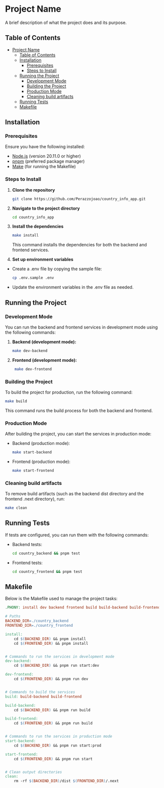 # Project Name

A brief description of what the project does and its purpose.

## Table of Contents
- [Project Name](#project-name)
  - [Table of Contents](#table-of-contents)
  - [Installation](#installation)
    - [Prerequisites](#prerequisites)
    - [Steps to Install](#steps-to-install)
  - [Running the Project](#running-the-project)
    - [Development Mode](#development-mode)
    - [Building the Project](#building-the-project)
    - [Production Mode](#production-mode)
    - [Cleaning build artifacts](#cleaning-build-artifacts)
  - [Running Tests](#running-tests)
  - [Makefile](#makefile)

## Installation

### Prerequisites
Ensure you have the following installed:
- [Node.js](https://nodejs.org/) (version 20.11.0 or higher)
- [pnpm](https://pnpm.io/) (preferred package manager)
- [Make](https://www.gnu.org/software/make/) (for running the Makefile)

### Steps to Install
1. **Clone the repository**
   ```bash
   git clone https://github.com/Perazzojoao/country_info_app.git
   ```

2. **Navigate to the project directory**
   ```bash
   cd country_info_app
   ```

3. **Install the dependencies**
   ```bash
   make install
   ```
   This command installs the dependencies for both the backend and frontend services.

4. **Set up environment variables**
- Create a .env file by copying the sample file:

  ```bash
  cp .env.sample .env
  ```

- Update the environment variables in the .env file as needed.

## Running the Project

### Development Mode
You can run the backend and frontend services in development mode using the following commands:

1. **Backend (development mode):**

   ```bash
   make dev-backend
   ```

2. **Frontend (development mode):**

   ```bash
    make dev-frontend
   ```

### Building the Project
To build the project for production, run the following command:

```bash
make build
```
This command runs the build process for both the backend and frontend.

### Production Mode
After building the project, you can start the services in production mode:

- Backend (production mode):
  ```bash
  make start-backend
  ```

- Frontend (production mode):
  ```bash
  make start-frontend
  ```

### Cleaning build artifacts
To remove build artifacts (such as the backend dist directory and the frontend .next directory), run:

```bash
make clean
```

## Running Tests
If tests are configured, you can run them with the following commands:

- Backend tests:
  ```bash
  cd country_backend && pnpm test
  ```
- Frontend tests:
  ```bash
  cd country_frontend && pnpm test
  ```

## Makefile
Below is the Makefile used to manage the project tasks:

```makefile
.PHONY: install dev backend frontend build build-backend build-frontend start start-backend start-frontend clean

# Paths
BACKEND_DIR=./country_backend
FRONTEND_DIR=./country_frontend

install:
	cd $(BACKEND_DIR) && pnpm install
	cd $(FRONTEND_DIR) && pnpm install


# Commands to run the services in development mode
dev-backend:
	cd $(BACKEND_DIR) && pnpm run start:dev

dev-frontend:
	cd $(FRONTEND_DIR) && pnpm run dev


# Commands to build the services
build: build-backend build-frontend

build-backend:
	cd $(BACKEND_DIR) && pnpm run build

build-frontend:
	cd $(FRONTEND_DIR) && pnpm run build


# Commands to run the services in production mode
start-backend:
	cd $(BACKEND_DIR) && pnpm run start:prod

start-frontend:
	cd $(FRONTEND_DIR) && pnpm run start


# Clean output directories
clean:
	rm -rf $(BACKEND_DIR)/dist $(FRONTEND_DIR)/.next
```